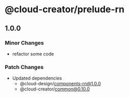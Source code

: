 # @cloud-creator/prelude-rn

## 1.0.0

### Minor Changes

- refactor some code

### Patch Changes

- Updated dependencies
  - @cloud-design/components-rn@1.0.0
  - @cloud-creator/common@0.10.0
